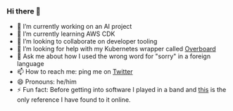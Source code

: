 ### Hi there 👋

<!--
**dburriss/dburriss** is a ✨ _special_ ✨ repository because its `README.md` (this file) appears on your GitHub profile.

Here are some ideas to get you started:
-->
- 🔭 I’m currently working on an AI project
- 🌱 I’m currently learning AWS CDK
- 👯 I’m looking to collaborate on developer tooling
- 🤔 I’m looking for help with my Kubernetes wrapper called [Overboard](https://devonburriss.me/overboard/)
- 💬 Ask me about how I used the wrong word for "sorry" in a foreign language
- 📫 How to reach me: ping me on [Twitter](https://twitter.com/DevonBurriss)
- 😄 Pronouns: he/him
- ⚡ Fun fact: Before getting into software I played in a band and [this](https://www.youtube.com/watch?v=RTFJK3y0j5g) is the only reference I have found to it online.


